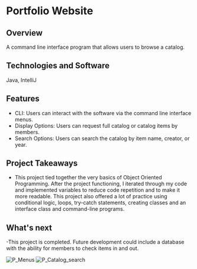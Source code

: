 # Portfolio Website

## Overview
A command line interface program that allows users to browse a catalog.
## Technologies and Software
Java, IntelliJ
## Features
- CLI: Users can interact with the software via the command line interface menus.
- Display Options: Users can request full catalog or catalog items by members.
- Search Options: Users can search the catalog by item name, creator, or year.
## Project Takeaways
- This project tied together the very basics of Object Oriented Programming. After the project functioning, I iterated through my code and implemented variables to reduce code repetition and to make it more readable. This project also offered a lot of practice using conditional logic, loops, try-catch statements, creating classes and an interface class and command-line programs.
## What's next
-This project is completed. Future development could include a database with the ability for members to check items in and out.

![P_Menus](https://github.com/AmberFryar/Catalog-Search/assets/121453368/c7e1c247-2f69-498a-81d5-ed20a840db7d)
![P_Catalog_search](https://github.com/AmberFryar/Catalog-Search/assets/121453368/e80f66d2-4965-49ec-b73e-ef104772b1f3)
